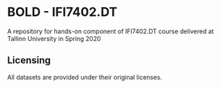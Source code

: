 # BOLD - 	IFI7402.DT
A repository for hands-on component of IFI7402.DT course delivered at Tallinn University in Spring 2020 

## Licensing
All datasets are provided under their original licenses. 
